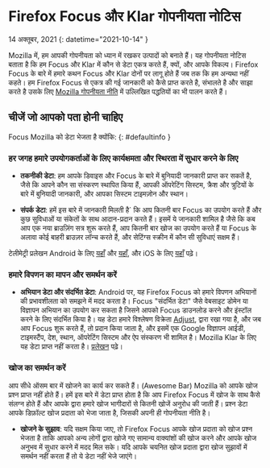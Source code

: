 # Firefox Focus और Klar गोपनीयता नोटिस

14 अक्तूबर, 2021
{: datetime="2021-10-14" }

Mozilla में, हम आपकी गोपनीयता को ध्यान में रखकर उत्पादों को बनाते हैं। यह गोपनीयता नोटिस बताता है कि हम Focus और Klar में कौन से डेटा एकत्र करते हैं, क्यों, और आपके विकल्प। Firefox Focus के बारे में हमारे कथन Focus और Klar दोनों पर लागू होते हैं जब तक कि हम अन्यथा नहीं कहते। हम Firefox Focus से एकत्र की गई जानकारी को कैसे प्राप्त करते है, संभालते है और साझा करते है उसके लिए [Mozilla गोपनीयता नीति](https://www.mozilla.org/privacy/) में उल्लिखित पद्धतियों का भी पालन करते हैं। 
 
## चीजें जो आपको पता होनी चाहिए

Focus Mozilla को डेटा भेजता है क्योंकि: 
{: #defaultinfo }

### हर जगह हमारे उपयोगकर्ताओं के लिए कार्यक्षमता और स्थिरता में सुधार करने के लिए 

* __तकनीकी डेटा__: हम आपके डिवाइस और Focus के बारे में बुनियादी जानकारी प्राप्त कर सकतें है, जैसे कि आपने कौन सा संस्करण स्थापित किया हैं, आपकी ऑपरेटिंग सिस्टम, क्रैश और त्रुटियों के बारे में बुनियादी जानकारी, और आपका सिस्टम टाइमज़ोन और स्थान।

* __संपर्क डेटा__: हमें इस बारे में जानकारी मिलती है` कि आप कितनी बार Focus का उपयोग करते हैं और कुछ सुविधाओं या संकेतों के साथ आदान-प्रदान करते हैं। इसमें ये जानकारी शामिल है जैसे कि कब आप एक नया ब्राउज़िंग सत्र शुरू करते हैं, आप कितनी बार खोज का उपयोग करते हैं या Focus के अलावा कोई बाहरी ब्राउज़र लॉन्च करते हैं, और सेटिंग्स स्क्रीन में कौन सी सुविधाएं सक्षम हैं।

टेलीमेट्री प्रलेखन Android के लिए [यहाँ](https://github.com/mozilla-mobile/focus-android/blob/main/docs/Telemetry.md) और [यहाँ](https://dictionary.telemetry.mozilla.org/apps/focus_android), और iOS के लिए [यहाँ](https://dictionary.telemetry.mozilla.org/apps/focus_ios) पढ़े। 

### हमारे विपणन का मापन और समर्थन करें

* __अभियान डेटा और संदर्भित डेटा__: Android पर, यह Firefox Focus को हमारे विपणन अभियानों की प्रभावशीलता को समझने में मदद करता है। Focus "संदर्भित डेटा" जैसे वेबसाइट डोमेन या विज्ञापन अभियान का उपयोग कर सकता है जिसने आपको Focus डाउनलोड करने और इंस्टॉल करने के लिए संदर्भित किया है।  यह डेटा हमारे विश्लेषण विक्रेता [Adjust](https://www.adjust.com/terms/privacy-policy/), द्वारा रखा गया है, और जब आप Focus शुरू करते हैं, तो प्रदान किया जाता है, और इसमें एक Google विज्ञापन आईडी, टाइमस्टैंप, देश, स्थान, ऑपरेटिंग सिस्टम और ऐप संस्करण भी शामिल है। Mozilla Klar के लिए यह डेटा प्राप्त नहीं करता है। [प्रलेखन](https://github.com/mozilla-mobile/focus-android/wiki/Adjust-Usage) पढ़े। 

### खोज का समर्थन करें

आप सीधे ऑसम बार में खोजने का कार्य कर सकते हैं। (Awesome Bar) Mozilla को आपके खोज प्रश्न प्राप्त नहीं होते हैं। हमें इस बारे में डेटा प्राप्त होता है कि आप Firefox Focus में खोज के साथ कैसे संलग्न होते हैं और आपके द्वारा हमारे खोज भागीदारों से कितनी खोजें अनुरोध की जाती हैं। प्रश्न डेटा आपके डिफ़ॉल्ट खोज प्रदाता को भेजा जाता है, जिसकी अपनी ही गोपनीयता नीति है। 

* __खोजने के सुझाव__: यदि सक्षम किया जाए, तो Firefox Focus आपके खोज प्रदाता को खोज प्रश्न भेजता है ताकि आपको अन्य लोगों द्वारा खोजे गए सामान्य वाक्यांशों की खोज करने और आपके खोज अनुभव में सुधार करने में मदद मिल सके। यदि आपके चयनित खोज प्रदाता द्वारा खोज सुझावों में समर्थन नहीं करता हैं तो ये डेटा नहीं भेजे जाएंगे।
